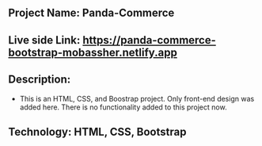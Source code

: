 ## Project Name: Panda-Commerce

## Live side Link: https://panda-commerce-bootstrap-mobassher.netlify.app

## Description: 
- This is an HTML, CSS, and Boostrap project. Only front-end design was added here. There is no functionality added to this project now.

## Technology: HTML, CSS, Bootstrap
